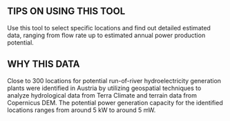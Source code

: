 ## TIPS ON USING THIS TOOL
Use this tool to select specific locations and find out detailed estimated data, ranging from flow rate up to estimated annual power production potential.


## WHY THIS DATA
Close to 300 locations for potential run-of-river hydroelectricity generation plants were identified in Austria by utilizing geospatial techniques to analyze hydrological data from Terra Climate and terrain data from Copernicus DEM. The potential power generation capacity for the identified locations ranges from around 5 kW to around 5 mW.

